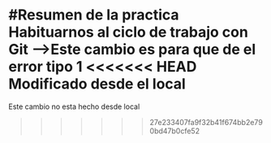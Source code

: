 #Resumen de la practica
Habituarnos al ciclo de trabajo con Git
-->Este cambio es para que de el error tipo 1
<<<<<<< HEAD
    Modificado desde el local
=======
Este cambio no esta hecho desde local
>>>>>>> 27e233407fa9f32b41f674bb2e790bd47b0cfe52
